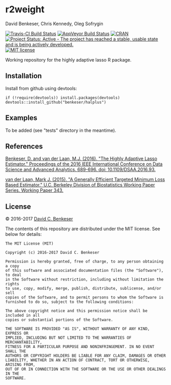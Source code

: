 r2weight
================
David Benkeser, Chris Kennedy, Oleg Sofrygin

[![Travis-CI Build Status](https://travis-ci.org/benkeser/halplus.svg?branch=master)](https://travis-ci.org/benkeser/drtml)
[![AppVeyor Build  Status](https://ci.appveyor.com/api/projects/status/github/benkeser/halplus?branch=master&svg=true)](https://ci.appveyor.com/project/benkeser/survtmle)
[![CRAN](http://www.r-pkg.org/badges/version/halplus)](http://www.r-pkg.org/pkg/halplus)
[![Project Status: Active - The project has reached a stable, usable state and is being actively developed.](http://www.repostatus.org/badges/latest/active.svg)](http://www.repostatus.org/#active)
[![MIT license](http://img.shields.io/badge/license-MIT-brightgreen.svg)](http://opensource.org/licenses/MIT)

Working repository for the highly adaptive lasso R package.

## Installation

Install from github using devtools:

```{r}
if (!require(devtools)) install.packages(devtools)
devtools::install_github("benkeser/halplus")
```

## Examples

To be added (see "tests" directory in the meantime).

## References

<a href = "http://ieeexplore.ieee.org/document/7796956/"> Benkeser, D. and van der Laan, M.J. (2016). "The Highly Adaptive Lasso Estimator." Proceedings of the 2016 IEEE International Conference on Data Science and Advanced Analytics. 689-696. doi: 10.1109/DSAA.2016.93. </a>

<a href = "http://biostats.bepress.com/ucbbiostat/paper343">van der Laan, Mark J. (2015). "A Generally Efficient Targeted Minimum Loss Based Estimator." U.C. Berkeley Division of Biostatistics Working Paper Series. Working Paper 343. </a>



License
-------------------
&copy; 2016-2017 [David C. Benkeser](http://www.benkeserstatistics.com)

The contents of this repository are distributed under the MIT license. See
below for details:
```
The MIT License (MIT)

Copyright (c) 2016-2017 David C. Benkeser

Permission is hereby granted, free of charge, to any person obtaining a copy
of this software and associated documentation files (the "Software"), to deal
in the Software without restriction, including without limitation the rights
to use, copy, modify, merge, publish, distribute, sublicense, and/or sell
copies of the Software, and to permit persons to whom the Software is
furnished to do so, subject to the following conditions:

The above copyright notice and this permission notice shall be included in all
copies or substantial portions of the Software.

THE SOFTWARE IS PROVIDED "AS IS", WITHOUT WARRANTY OF ANY KIND, EXPRESS OR
IMPLIED, INCLUDING BUT NOT LIMITED TO THE WARRANTIES OF MERCHANTABILITY,
FITNESS FOR A PARTICULAR PURPOSE AND NONINFRINGEMENT. IN NO EVENT SHALL THE
AUTHORS OR COPYRIGHT HOLDERS BE LIABLE FOR ANY CLAIM, DAMAGES OR OTHER
LIABILITY, WHETHER IN AN ACTION OF CONTRACT, TORT OR OTHERWISE, ARISING FROM,
OUT OF OR IN CONNECTION WITH THE SOFTWARE OR THE USE OR OTHER DEALINGS IN THE
SOFTWARE.
```
